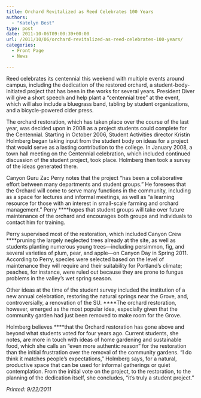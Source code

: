 ```yaml
---
title: Orchard Revitalized as Reed Celebrates 100 Years
authors: 
  - "Katelyn Best"
type: post
date: 2011-10-06T09:00:39+00:00
url: /2011/10/06/orchard-revitalized-as-reed-celebrates-100-years/
categories:
  - Front Page
  - News

---
```

Reed celebrates its centennial this weekend with multiple events around campus, including the dedication of the restored orchard, a student-body-initiated project that has been in the works for several years. President Diver will give a short speech and help plant a “centennial tree” at the event, which will also include a bluegrass band, tabling by student organizations, and a bicycle-powered cider press.

The orchard restoration, which has taken place over the course of the last year, was decided upon in 2008 as a project students could complete for the Centennial. Starting in October 2006, Student Activities director Kristin Holmberg began taking input from the student body on ideas for a project that would serve as a lasting contribution to the college. In January 2008, a town hall meeting on the Centennial celebration, which included continued discussion of the student project, took place. Holmberg then took a survey of the ideas generated there.

Canyon Guru Zac Perry notes that the project “has been a collaborative effort between many departments and student groups.” He foresees that the Orchard will come to serve many functions in the community, including as a space for lectures and informal meetings, as well as “a learning resource for those with an interest in small-scale farming and orchard management.” Perry ****hopes that student groups will take over future maintenance of the orchard and encourages both groups and individuals to contact him for training.

Perry supervised most of the restoration, which included Canyon Crew ****pruning the largely neglected trees already at the site, as well as students planting numerous young trees—including persimmon, fig, and several varieties of plum, pear, and apple—on Canyon Day in Spring 2011. According to Perry, species were selected based on the level of maintenance they will require and their suitability for Portland&#8217;s climate; peaches, for instance, were ruled out because they are prone to fungus problems in the valley&#8217;s wet spring season.

Other ideas at the time of the student survey included the institution of a new annual celebration, restoring the natural springs near the Grove, and, controversially, a renovation of the SU. ****The orchard restoration, however, emerged as the most popular idea, especially given that the community garden had just been removed to make room for the Grove.

Holmberg believes ****that the Orchard restoration has gone above and beyond what students voted for four years ago. Current students, she notes, are more in touch with ideas of home gardening and sustainable food, which she calls an “even more authentic reason” for the restoration than the initial frustration over the removal of the community gardens. “I do think it matches people&#8217;s expectations,” Holmberg says, for a natural, productive space that can be used for informal gatherings or quiet contemplation. From the initial vote on the project, to the restoration, to the planning of the dedication itself, she concludes, “it&#8217;s truly a student project.”

_Printed: 9/22/2011_